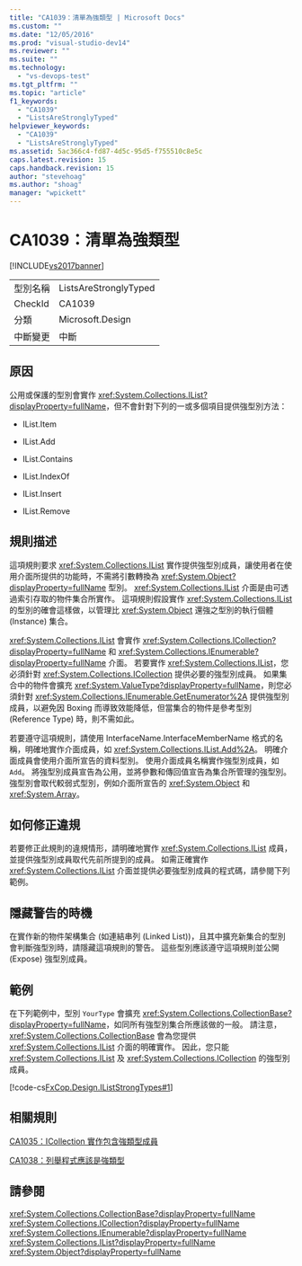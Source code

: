 ```yaml
---
title: "CA1039：清單為強類型 | Microsoft Docs"
ms.custom: ""
ms.date: "12/05/2016"
ms.prod: "visual-studio-dev14"
ms.reviewer: ""
ms.suite: ""
ms.technology: 
  - "vs-devops-test"
ms.tgt_pltfrm: ""
ms.topic: "article"
f1_keywords: 
  - "CA1039"
  - "ListsAreStronglyTyped"
helpviewer_keywords: 
  - "CA1039"
  - "ListsAreStronglyTyped"
ms.assetid: 5ac366c4-fd87-4d5c-95d5-f755510c8e5c
caps.latest.revision: 15
caps.handback.revision: 15
author: "stevehoag"
ms.author: "shoag"
manager: "wpickett"
---
```

# CA1039：清單為強類型
[!INCLUDE[vs2017banner](../code-quality/includes/vs2017banner.md)]

|||  
|-|-|  
|型別名稱|ListsAreStronglyTyped|  
|CheckId|CA1039|  
|分類|Microsoft.Design|  
|中斷變更|中斷|  
  
## 原因  
 公用或保護的型別會實作 <xref:System.Collections.IList?displayProperty=fullName>，但不會針對下列的一或多個項目提供強型別方法：  
  
-   IList.Item  
  
-   IList.Add  
  
-   IList.Contains  
  
-   IList.IndexOf  
  
-   IList.Insert  
  
-   IList.Remove  
  
## 規則描述  
 這項規則要求 <xref:System.Collections.IList> 實作提供強型別成員，讓使用者在使用介面所提供的功能時，不需將引數轉換為 <xref:System.Object?displayProperty=fullName> 型別。  <xref:System.Collections.IList> 介面是由可透過索引存取的物件集合所實作。  這項規則假設實作 <xref:System.Collections.IList> 的型別的確會這樣做，以管理比 <xref:System.Object> 還強之型別的執行個體 \(Instance\) 集合。  
  
 <xref:System.Collections.IList> 會實作 <xref:System.Collections.ICollection?displayProperty=fullName> 和 <xref:System.Collections.IEnumerable?displayProperty=fullName> 介面。  若要實作 <xref:System.Collections.IList>，您必須針對 <xref:System.Collections.ICollection> 提供必要的強型別成員。  如果集合中的物件會擴充 <xref:System.ValueType?displayProperty=fullName>，則您必須針對 <xref:System.Collections.IEnumerable.GetEnumerator%2A> 提供強型別成員，以避免因 Boxing 而導致效能降低，但當集合的物件是參考型別 \(Reference Type\) 時，則不需如此。  
  
 若要遵守這項規則，請使用 InterfaceName.InterfaceMemberName 格式的名稱，明確地實作介面成員，如 <xref:System.Collections.IList.Add%2A>。  明確介面成員會使用介面所宣告的資料型別。  使用介面成員名稱實作強型別成員，如 `Add`。  將強型別成員宣告為公用，並將參數和傳回值宣告為集合所管理的強型別。  強型別會取代較弱式型別，例如介面所宣告的 <xref:System.Object> 和 <xref:System.Array>。  
  
## 如何修正違規  
 若要修正此規則的違規情形，請明確地實作 <xref:System.Collections.IList> 成員，並提供強型別成員取代先前所提到的成員。  如需正確實作 <xref:System.Collections.IList> 介面並提供必要強型別成員的程式碼，請參閱下列範例。  
  
## 隱藏警告的時機  
 在實作新的物件架構集合 \(如連結串列 \(Linked List\)\)，且其中擴充新集合的型別會判斷強型別時，請隱藏這項規則的警告。  這些型別應該遵守這項規則並公開 \(Expose\) 強型別成員。  
  
## 範例  
 在下列範例中，型別 `YourType` 會擴充 <xref:System.Collections.CollectionBase?displayProperty=fullName>，如同所有強型別集合所應該做的一般。  請注意，<xref:System.Collections.CollectionBase> 會為您提供 <xref:System.Collections.IList> 介面的明確實作。  因此，您只能 <xref:System.Collections.IList> 及 <xref:System.Collections.ICollection> 的強型別成員。  
  
 [!code-cs[FxCop.Design.IListStrongTypes#1](../code-quality/codesnippet/CSharp/ca1039-lists-are-strongly-typed_1.cs)]  
  
## 相關規則  
 [CA1035：ICollection 實作包含強類型成員](../code-quality/ca1035-icollection-implementations-have-strongly-typed-members.md)  
  
 [CA1038：列舉程式應該是強類型](../code-quality/ca1038-enumerators-should-be-strongly-typed.md)  
  
## 請參閱  
 <xref:System.Collections.CollectionBase?displayProperty=fullName>   
 <xref:System.Collections.ICollection?displayProperty=fullName>   
 <xref:System.Collections.IEnumerable?displayProperty=fullName>   
 <xref:System.Collections.IList?displayProperty=fullName>   
 <xref:System.Object?displayProperty=fullName>